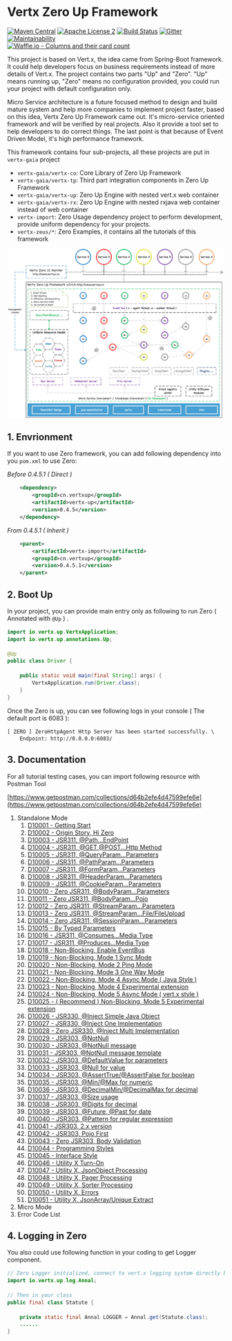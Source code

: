 # Vertx Zero Up Framework

[![Maven Central](https://maven-badges.herokuapp.com/maven-central/cn.vertxup/vertx-zero/badge.svg?style=plastic)](https://maven-badges.herokuapp.com/maven-central/cn.vertxup/vertx-zero/)  [![Apache License 2](https://img.shields.io/badge/license-ASF2-blue.svg)](https://www.apache.org/licenses/LICENSE-2.0.txt)  [![Build Status](https://travis-ci.org/silentbalanceyh/vertx-zero.svg?branch=master)](https://travis-ci.org/silentbalanceyh/vertx-zero)  [![Gitter](https://badges.gitter.im/JoinChat.svg)](https://gitter.im/vertx-up/Lobby)  [![Maintainability](https://api.codeclimate.com/v1/badges/d2d08e521276a496a94e/maintainability)](https://codeclimate.com/github/silentbalanceyh/vertx-zero/maintainability)  
[![Waffle.io - Columns and their card count](https://badge.waffle.io/silentbalanceyh/vertx-zero.svg?columns=all)](https://waffle.io/silentbalanceyh/vertx-zero)

This project is based on Vert.x, the idea came from Spring-Boot framework. It could help developers focus on business requirements instead of more details of Vert.x. The project contains two parts "Up" and "Zero". "Up" means running up, "Zero" means no configuration provided, you could run your project with default configuration only.

Micro Service architecture is a future focused method to design and build mature system and help more companies to implement project faster, based on this idea, Vertx Zero Up Framework came out. It's micro-service oriented framework and will be verified by real projects. Also it provide a tool set to help developers to do correct things. The last point is that because of Event Driven Model, it's high performance framework.

This framework contains four sub-projects, all these projects are put in `vertx-gaia` project

* `vertx-gaia/vertx-co`: Core Library of Zero Up Framework
* `vertx-gaia/vertx-tp`: Third part integration components in Zero Up Framework
* `vertx-gaia/vertx-up`: Zero Up Engine with nested vert.x web container
* `vertx-gaia/vertx-rx`: Zero Up Engine with nested rxjava web container instead of web container
* `vertx-import`: Zero Usage dependency project to perform development, provide uniform dependency for your projects.
* `vertx-zeus/*`: Zero Examples, it contains all the tutorials of this framework

![](doc/image/zero-up.png)

## 1. Envrionment

If you want to use Zero framework, you can add following dependency into you `pom.xml` to use Zero:

_Before 0.4.5.1 \( Direct \)_

```xml
    <dependency>
        <groupId>cn.vertxup</groupId>
        <artifactId>vertx-up</artifactId>
        <version>0.4.5</version>
    </dependency>
```

_From 0.4.5.1 \( Inherit \)_

```xml
    <parent>
        <artifactId>vertx-import</artifactId>
        <groupId>cn.vertxup</groupId>
        <version>0.4.5.1</version>
    </parent>
```

## 2. Boot Up

In your project, you can provide main entry only as following to run Zero \( Annotated with `@Up` \) .

```java
import io.vertx.up.VertxApplication;
import io.vertx.up.annotations.Up;

@Up
public class Driver {

    public static void main(final String[] args) {
        VertxApplication.run(Driver.class);
    }
}
```

Once the Zero is up, you can see following logs in your console \( The default port is 6083 \):

```
[ ZERO ] ZeroHttpAgent Http Server has been started successfully. \
    Endpoint: http://0.0.0.0:6083/
```

## 3. Documentation

For all tutorial testing cases, you can import following resource with Postman Tool

[https://www.getpostman.com/collections/d64b2efe4d47599efe6e](https://www.getpostman.com/collections/d64b2efe4d47599efe6e)

1. Standalone Mode
   1. [D10001 - Getting Start](doc/vertx-zero-tutorial/0-start-up.md)
   2. [D10002 - Origin Story, Hi Zero](doc/vertx-zero-tutorial/d10002-origin-story-hi-zero.md)
   3. [D10003 - JSR311, @Path...EndPoint](doc/vertx-zero-tutorial/d10003-jsr311-path-usage.md)
   4. [D10004 - JSR311, @GET,@POST...Http Method](doc/vertx-zero-tutorial/d10004-httpmethod-usage.md)
   5. [D10005 - JSR311, @QueryParam...Parameters](doc/vertx-zero-tutorial/d10005-queryparam-usage.md)
   6. [D10006 - JSR311, @PathParam...Parameters](doc/vertx-zero-tutorial/d10006-jsr311-pathparamparameters.md)
   7. [D10007 - JSR311, @FormParam...Parameters](doc/vertx-zero-tutorial/d10007-jsr311-formparamparameters.md)
   8. [D10008 - JSR311, @HeaderParam...Parameters](doc/vertx-zero-tutorial/d10008-jsr311-headerparamparameters.md)
   9. [D10009 - JSR311, @CookieParam...Parameters](doc/vertx-zero-tutorial/d10009-jsr311-cookieparamparameters.md)
   10. [D10010 - Zero JSR311, @BodyParam...Parameters](doc/vertx-zero-tutorial/d10010-zero-jsr311-bodyparamparameters.md)
   11. [D10011 - Zero JSR311, @BodyParam...Pojo](doc/vertx-zero-tutorial/d10011-zero-jsr311-bodyparampojo.md)
   12. [D10012 - Zero JSR311, @StreamParam...Parameters](doc/vertx-zero-tutorial/d10012-zero-jsr311-streamparamparameters.md)
   13. [D10013 - Zero JSR311, @StreamParam...File/FileUpload](doc/vertx-zero-tutorial/d10013-zero-jsr311-streamparamfilefileupload.md)
   14. [D10014 - Zero JSR311, @SessionParam...Parameters](doc/vertx-zero-tutorial/d10014-zero-jsr311-sessionparamparameters.md)
   15. [D10015 - By Typed Parameters](doc/vertx-zero-tutorial/d10015-by-typed-parameters.md)
   16. [D10016 - JSR311, @Consumes...Media Type](doc/vertx-zero-tutorial/d10016-jsr311-consumesmedia-type.md)
   17. [D10017 - JSR311, @Produces...Media Type](doc/vertx-zero-tutorial/d10017-jsr311-producesmedia-type.md)
   18. [D10018 - Non-Blocking, Enable EventBus](doc/vertx-zero-tutorial/d10018-async-enable-eventbus.md)
   19. [D10019 - Non-Blocking, Mode 1 Sync Mode](doc/vertx-zero-tutorial/d10019-non-blocking-mode-1-sync-mode.md)
   20. [D10020 - Non-Blocking, Mode 2 Ping Mode](doc/vertx-zero-tutorial/d10020-non-blocking-mode-2-block-mode.md)
   21. [D10021 - Non-Blocking, Mode 3 One Way Mode](doc/vertx-zero-tutorial/d10021-non-blocking-mode-3-one-way-mode.md)
   22. [D10022 - Non-Blocking, Mode 4 Async Mode \( Java Style \)](doc/vertx-zero-tutorial/d10022-recommend-non-blocking-mode-4-async-mode.md)
   23. [D10023 - Non-Blocking, Mode 4 Experimental extension](doc/vertx-zero-tutorial/d10023-non-blocking-mode-4-experimental-extension.md)
   24. [D10024 - Non-Blocking, Mode 5 Async Mode \( vert.x style \)](doc/vertx-zero-tutorial/d10024-non-blocking-mode-5-async-mode-vertx-style.md)
   25. [D10025 - \( Recommend \) Non-Blocking, Mode 5 Experimental extension](doc/vertx-zero-tutorial/d10025-non-blocking-mode-5-experimental-extension.md)
   26. [D10026 - JSR330, @Inject Simple Java Object](doc/vertx-zero-tutorial/d10026-jsr330-inject-simple-java-object.md)
   27. [D10027 - JSR330, @Inject One Implementation](doc/vertx-zero-tutorial/d10027-jsr330-inject-one-implementation.md)
   28. [D10028 - Zero JSR330, @Inject Multi Implementation](doc/vertx-zero-tutorial/d10028-zero-jsr330-inject-multi-implementation.md)
   29. [D10029 - JSR303, @NotNull](doc/vertx-zero-tutorial/d10029-jsr303-notnull.md)
   30. [D10030 - JSR303, @NotNull message](doc/vertx-zero-tutorial/d10030-jsr303-notnull-message.md)
   31. [D10031 - JSR303, @NotNull message template](doc/vertx-zero-tutorial/d10031-jsr303-notnull-message-template.md)
   32. [D10032 - JSR303, @DefaultValue for parameters](doc/vertx-zero-tutorial/d10032-jsr303-defaultvalue-for-parameters.md)
   33. [D10033 - JSR303, @Null for value](doc/vertx-zero-tutorial/d10033-jsr303-null-for-value.md)
   34. [D10034 - JSR303, @AssertTrue/@AssertFalse for boolean](doc/vertx-zero-tutorial/d10034-asserttrueassertfalse-for-boolean.md)
   35. [D10035 - JSR303, @Min/@Max for numeric](doc/vertx-zero-tutorial/d10035-jsr303-minmax-for-numeric.md)
   36. [D10036 - JSR303, @DecimalMin/@DecimalMax for decimal](doc/vertx-zero-tutorial/d10036-jsr303-decimalmindecimalmax-for-decimal.md)
   37. [D10037 - JSR303, @Size usage](doc/vertx-zero-tutorial/d10037-jsr303-size-usage.md)
   38. [D10038 - JSR303, @Digits for decimal](doc/vertx-zero-tutorial/d10038-jsr303-digits-for-decimal.md)
   39. [D10039 - JSR303, @Future, @Past for date](doc/vertx-zero-tutorial/d10039-jsr303-future-past-for-date.md)
   40. [D10040 - JSR303, @Pattern for regular expression](doc/vertx-zero-tutorial/d10040-jsr303-pattern-for-regular-expression.md)
   41. [D10041 - JSR303, 2.x version](doc/vertx-zero-tutorial/d10041-jsr303-in-future-usage.md)
   42. [D10042 - JSR303, Pojo First](doc/vertx-zero-tutorial/d10043-jsr303-pojo-first.md)
   43. [D10043 - Zero JSR303, Body Validation](doc/vertx-zero-tutorial/d10043-zero-jsr303-body-validation.md)
   44. [D10044 - Programming Styles](doc/vertx-zero-tutorial/d10044-programming-styles.md)
   45. [D10045 - Interface Style](doc/vertx-zero-tutorial/d10044-recommend-interface-mode-only.md)
   46. [D10046 - Utility X Turn-On](doc/vertx-zero-tutorial/d10046-utilityx-turn-on.md)
   47. [D10047 - Utility X, JsonObject Processing](doc/vertx-zero-tutorial/d10047-utility-x-json-processinng.md)
   48. [D10048 - Utility X, Pager Processing](doc/vertx-zero-tutorial/d10048-utility-x-pager-processing.md)
   49. [D10049 - Utility X, Sorter Processing](doc/vertx-zero-tutorial/d10049-utility-x-sorter-processing.md)
   50. [D10050 - Utility X, Errors](doc/vertx-zero-tutorial/d10050-utility-x-errors.md)
   51. [D10051 - Utility X, JsonArray/Unique Extract](doc/vertx-zero-tutorial/d10051-utility-x-jsonarrayunique-extract.md)
2. Micro Mode
3. Error Code List

## 4. Logging in Zero

You also could use following function in your coding to get Logger component.

```java
// Zero Logger initialized, connect to vert.x logging system directly but uniform managed by zero.
import io.vertx.up.log.Annal;

// Then in your class
public final class Statute {

    private static final Annal LOGGER = Annal.get(Statute.class);
    ......
}
```



